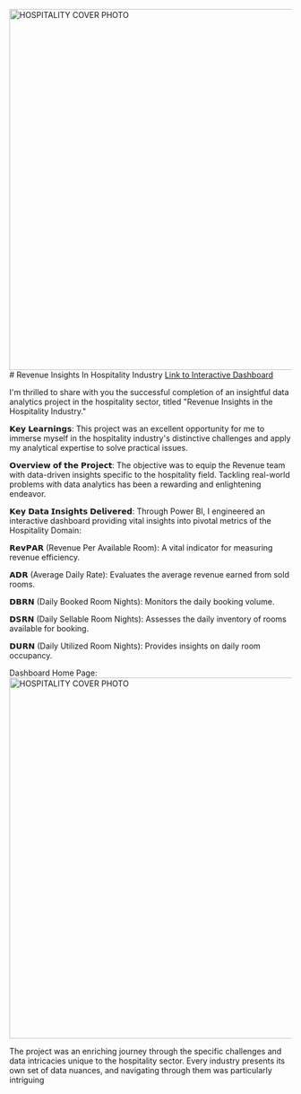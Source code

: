 <img width="643" alt="HOSPITALITY COVER PHOTO" src="https://github.com/mayurcodes13/Revenue_Insights_In_Hospitality_Domain/assets/146315481/34037d36-6187-4267-a01f-3a969186bd10"># Revenue Insights In Hospitality Industry
[Link to Interactive Dashboard](https://app.powerbi.com/view?r=eyJrIjoiOTM1YjEyNWEtNTc0Mi00Y2FhLWEwYzEtMGQxMjE1NGU3NGUyIiwidCI6IjhjNzhjMTIyLWY3ODEtNDUwMC05YzJhLWY2NDVhNzYyODFmNSJ9)

I'm thrilled to share with you the successful completion of an insightful data analytics project in the hospitality sector, titled "Revenue Insights in the Hospitality Industry."

𝗞𝗲𝘆 𝗟𝗲𝗮𝗿𝗻𝗶𝗻𝗴𝘀: This project was an excellent opportunity for me to immerse myself in the hospitality industry's distinctive challenges and apply my analytical expertise to solve practical issues.

𝗢𝘃𝗲𝗿𝘃𝗶𝗲𝘄 𝗼𝗳 𝘁𝗵𝗲 𝗣𝗿𝗼𝗷𝗲𝗰𝘁: The objective was to equip the Revenue team with data-driven insights specific to the hospitality field. Tackling real-world problems with data analytics has been a rewarding and enlightening endeavor.

𝗞𝗲𝘆 𝗗𝗮𝘁𝗮 𝗜𝗻𝘀𝗶𝗴𝗵𝘁𝘀 𝗗𝗲𝗹𝗶𝘃𝗲𝗿𝗲𝗱: Through Power BI, I engineered an interactive dashboard providing vital insights into pivotal metrics of the Hospitality Domain:

𝗥𝗲𝘃𝗣𝗔𝗥 (Revenue Per Available Room): A vital indicator for measuring revenue efficiency.

𝗔𝗗𝗥 (Average Daily Rate): Evaluates the average revenue earned from sold rooms.

𝗗𝗕𝗥𝗡 (Daily Booked Room Nights): Monitors the daily booking volume.

𝗗𝗦𝗥𝗡 (Daily Sellable Room Nights): Assesses the daily inventory of rooms available for booking.

𝗗𝗨𝗥𝗡 (Daily Utilized Room Nights): Provides insights on daily room occupancy.

Dashboard Home Page:
<img width="643" alt="HOSPITALITY COVER PHOTO" src="https://github.com/mayurcodes13/Revenue_Insights_In_Hospitality_Domain/assets/146315481/31b2d2a6-c69f-4b48-a097-82b30bbe878d">

The project was an enriching journey through the specific challenges and data intricacies unique to the hospitality sector. Every industry presents its own set of data nuances, and navigating through them was particularly intriguing
